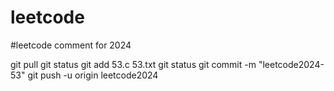 # leetcode
#leetcode comment for 2024

git pull
git status 
git add 53.c 53.txt 
git status 
git commit -m "leetcode2024-53"
git push -u origin leetcode2024 

